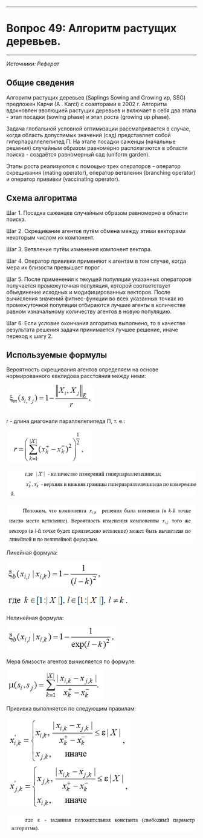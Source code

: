 ____
# Вопрос 49: Алгоритм растущих деревьев.
____

*Источники: Реферат*

## Общие сведения


Алгоритм растущих деревьев (Saplings Sowing and Growing ир, SSG) предложен Карчи (А . Karci) с соавторами в 2002 г. Алгоритм вдохновлен эволюцией
растущих деревьев и включает в себя два этапа - этап посадки (sowing phase)
и этап роста (growing uр phase).

Задача глобальной условной оптимизации рассматривается в случае, когда область допустимых значений (сад) представляет собой гиперпараллелепипед П. На этапе посадки саженцы (начальные решения) случайным образом равномерно располагаются в области поиска - создаётся равномерный сад (uniform garden). 

Этапы роста реализуются с помощью трех операторов - оператор скрещивания (mating operator), оператор ветвления (branching operator) и оператор прививки (vaccinating operator).

## Схема алгоритма

Шаг 1. Посадка саженцев случайным образом равномерно в области поиска.  

Шаг 2. Скрещивание агентов путём обмена между этими векторами некоторым числом их компонент.  

Шаг 3. Ветвление путём изменения компонент вектора.  

Шаг 4. Оператор прививки применяют к агентам в том случае, когда мера их близости  превышает порог  .   

Шаг 5. После применения к текущей популяции указанных операторов получается промежуточная популяция, которой соответствует объединение исходных  и модифицированных векторов. После вычисления значений фитнес-функции во всех указанных точках из промежуточной популяции отбираются лучшие агенты в количестве равном изначальному количеству агентов в новую популяцию.  

Шаг 6. Если условие окончания алгоритма выполнено, то в качестве результата решения задачи принимается лучшее решение, иначе переход к шагу 2.

## Используемые формулы

Вероятность скрещивания агентов определяем на основе нормированного евклидова расстояния между ними:

![label](../resources/imgs/49_0.png)

r - длина диагонали параллелепипеда П, т. е.:

![label](../resources/imgs/49_1.png)

![label](../resources/imgs/49_2.png)

![label](../resources/imgs/49_3.png)

Линейная формула: 

![label](../resources/imgs/49_4.png)

![label](../resources/imgs/49_5.png)

Нелинейная формула:

![label](../resources/imgs/49_6.png)

Мера близости агентов вычисляется по формуле:

![label](../resources/imgs/49_7.png)

Прививка выполняется по следующим правилам:

![label](../resources/imgs/49_8.png)

![label](../resources/imgs/49_9.png)
